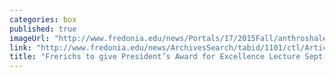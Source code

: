 ```yaml
---
categories: box
published: true
imageUrl: "http://www.fredonia.edu/news/Portals/17/2015Fall/anthroshale-book-for-web.jpg"
link: "http://www.fredonia.edu/news/ArchivesSearch/tabid/1101/ctl/ArticleView/mid/1878/articleId/5504/Frerichs_to_give_Presidents_Award_for_Excellence_lecture_on_Sept_8.aspx"
title: "Frerichs to give President’s Award for Excellence Lecture Sept. 8, “On Paper: Creativity & Transformation in Education” "
---
```



